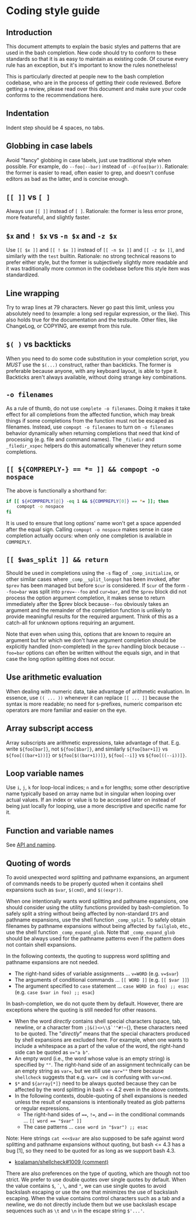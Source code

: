# Coding style guide

## Introduction

This document attempts to explain the basic styles and patterns that are used in
the bash completion. New code should try to conform to these standards so that
it is as easy to maintain as existing code. Of course every rule has an
exception, but it's important to know the rules nonetheless!

This is particularly directed at people new to the bash completion codebase, who
are in the process of getting their code reviewed. Before getting a review,
please read over this document and make sure your code conforms to the
recommendations here.

## Indentation

Indent step should be 4 spaces, no tabs.

## Globbing in case labels

Avoid "fancy" globbing in case labels, just use traditional style when possible.
For example, do `--foo|--bar)` instead of `--@(foo|bar))`. Rationale: the former
is easier to read, often easier to grep, and doesn't confuse editors as bad as
the latter, and is concise enough.

## `[[ ]]` vs `[ ]`

Always use `[[ ]]` instead of `[ ]`. Rationale: the former is less error prone,
more featureful, and slightly faster.

## `$x` and `! $x` vs `-n $x` and `-z $x`

Use `[[ $x ]]` and `[[ ! $x ]]` instead of `[[ -n $x ]]` and `[[ -z $x ]]`, and
similarly with the `test` builtin. Rationale: no strong technical reasons to
prefer either style, but the former is subjectively slightly more readable and
it was traditionally more common in the codebase before this style item was
standardized.

## Line wrapping

Try to wrap lines at 79 characters. Never go past this limit, unless you
absolutely need to (example: a long sed regular expression, or the like). This
also holds true for the documentation and the testsuite. Other files, like
ChangeLog, or COPYING, are exempt from this rule.

## `$( )` vs backticks

When you need to do some code substitution in your completion script, you _MUST_
use the `$(...)` construct, rather than backticks. The former is preferable
because anyone, with any keyboard layout, is able to type it. Backticks aren't
always available, without doing strange key combinations.

## `-o filenames`

As a rule of thumb, do not use `complete -o filenames`. Doing it makes it take
effect for all completions from the affected function, which may break things if
some completions from the function must not be escaped as filenames. Instead,
use `compopt -o filenames` to turn on `-o filenames` behavior dynamically when
returning completions that need that kind of processing (e.g. file and command
names). The `_filedir` and `_filedir_xspec` helpers do this automatically
whenever they return some completions.

## `[[ ${COMPREPLY-} == *= ]] && compopt -o nospace`

The above is functionally a shorthand for:

```bash
if [[ ${#COMPREPLY[@]} -eq 1 && ${COMPREPLY[0]} == *= ]]; then
	compopt -o nospace
fi
```

It is used to ensure that long options' name won't get a space appended after
the equal sign. Calling `compopt -o nospace` makes sense in case completion
actually occurs: when only one completion is available in `COMPREPLY`.

## `[[ $was_split ]] && return`

Should be used in completions using the `-s` flag of `_comp_initialize`, or
other similar cases where `_comp__split_longopt` has been invoked, after `$prev`
has been managed but before `$cur` is considered. If `$cur` of the form
`--foo=bar` was split into `prev=--foo` and `cur=bar`, and the `$prev` block did
not process the option argument completion, it makes sense to return immediately
after the $prev block because`--foo` obviously takes an argument and the
remainder of the completion function is unlikely to provide meaningful results
for the required argument. Think of this as a catch-all for unknown options
requiring an argument.

Note that even when using this, options that are known to require an argument
but for which we don't have argument completion should be explicitly handled
(non-completed) in the `$prev` handling block because `--foo=bar` options can
often be written without the equals sign, and in that case the long option
splitting does not occur.

## Use arithmetic evaluation

When dealing with numeric data, take advantage of arithmetic evaluation. In
essence, use `(( ... ))` whenever it can replace `[[ ... ]]` because the syntax
is more readable; no need for `$`-prefixes, numeric comparison etc operators are
more familiar and easier on the eye.

## Array subscript access

Array subscripts are arithmetic expressions, take advantage of that. E.g. write
`${foo[bar]}`, not `${foo[$bar]}`, and similarly `${foo[bar+1]}` vs
`${foo[((bar+1))]}` or `${foo[$((bar+1))]}`, `${foo[--i]}` vs `${foo[((--i))]}`.

## Loop variable names

Use `i`, `j`, `k` for loop-local indices; `n` and `m` for lengths; some other
descriptive name typically based on array name but in singular when looping over
actual values. If an index or value is to be accessed later on instead of being
just locally for looping, use a more descriptive and specific name for it.

## Function and variable names

See [API and naming](api-and-naming.md).

## Quoting of words

To avoid unexpected word splitting and pathname expansions, an argument of
commands needs to be properly quoted when it contains shell expansions such as
`$var`, `$(cmd)`, and `$((expr))`.

When one intentionally wants word splitting and pathname expansions, one should
consider using the utility functions provided by bash-completion. To safely
split a string without being affected by non-standard `IFS` and pathname
expansions, use the shell function `_comp_split`. To safely obtain filenames by
pathname expansions without being affected by `failglob`, etc., use the shell
function `_comp_expand_glob`. Note that `_comp_expand_glob` should be always
used for the pathname patterns even if the pattern does not contain shell
expansions.

In the following contexts, the quoting to suppress word splitting and pathname
expansions are not needed.

-   The right-hand sides of variable assignments ... `v=WORD` (e.g. `v=$var`)
-   The arguments of conditional commands ... `[[ WORD ]]` (e.g. `[[ $var ]]`)
-   The argument specified to `case` statement ... `case WORD in foo) ;; esac`
    (e.g. `case $var in foo) ;; esac`)

In bash-completion, we do not quote them by default. However, there are
exceptions where the quoting is still needed for other reasons.

-   When the word _directly_ contains shell special characters (space, tab,
    newline, or a character from ``;|&()<>\\$`'"#!~{``), these characters need
    to be quoted. The "_directly_" means that the special characters produced by
    shell expansions are excluded here. For example, when one wants to include a
    whitespace as a part of the value of the word, the right-hand side can be
    quoted as `v="a b"`.
-   An empty word (i.e., the word whose value is an empty string) is specified
    by `""`. The right-hand side of an assignment technically can be an empty
    string as `var=`, but we still use `var=""` there because `shellcheck`
    suggests that e.g. `var= cmd` is confusing with `var=cmd`.
-   `$*` and `${array[*]}` need to be always quoted because they can be affected
    by the word splitting in bash <= 4.2 even in the above contexts.
-   In the following contexts, double-quoting of shell expansions is needed
    unless the result of expansions is intentionally treated as glob patterns or
    regular expressions.
    -   The right-hand sides of `==`, `!=`, and `=~` in the conditional commands
        ... `[[ word == "$var" ]]`
    -   The case patterns ... `case word in "$var") ;; esac`

Note: Here strings `cat <<<$var` are also supposed to be safe against word
splitting and pathname expansions without quoting, but bash <= 4.3 has a bug
[1], so they need to be quoted for as long as we support bash 4.3.

-   [koalaman/shellcheck#1009 (comment)](https://github.com/koalaman/shellcheck/issues/1009#issuecomment-488395630)

There are also preferences on the type of quoting, which are though not too
strict. We prefer to use double quotes over single quotes by default. When the
value contains `$`, `` ` ``, `\`, and `"`, we can use single quotes to avoid
backslash escaping or use the one that minimizes the use of backslash escaping.
When the value contains control characters such as a tab and a newline, we do
not directly include them but we use backslash escape sequences such as `\t` and
`\n` in the escape string `$'...'`.
